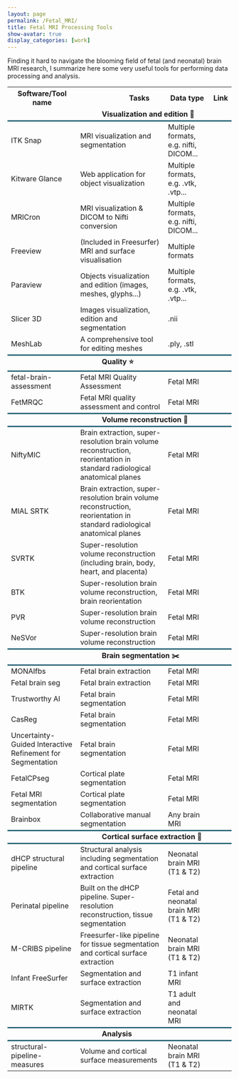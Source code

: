 ```yaml
---
layout: page
permalink: /Fetal_MRI/
title: Fetal MRI Processing Tools
show-avatar: true
display_categories: [work]
---
```


Finding it hard to navigate the blooming field of fetal (and neonatal) brain MRI research, I summarize here some very useful tools for performing data processing and analysis.

<table>
<tr> <th>  Software/Tool name   </th>
<th>  <img width=80/>  Tasks <img width=80/>  </th>
<th> Data type  </th>
<th> Link   </th>
</tr>

 <tr>
  <td colspan="4"> <img width=200/> <b>Visualization and edition 👀</b> <img width=200/> </td>
 </tr>
      
<tr style="border-top:3px solid #2b6777;">
<td>ITK Snap</td>    
<td>MRI visualization and segmentation</td>
<td>Multiple formats, e.g. nifti, DICOM... </td>
<td> <a href="http://www.itksnap.org/pmwiki/pmwiki.php"> <i class="fas fa-link"></i></a> </td>
</tr>

<tr>
<td>Kitware Glance</td>    
<td>Web application for object visualization</td>
<td>Multiple formats, e.g. .vtk, .vtp... </td>
<td> <a href="https://kitware.github.io/glance/app/"> <i class="fas fa-link"></i></a> </td>
</tr>

   
<tr>
<td>MRICron</td>    
<td>MRI visualization & DICOM to Nifti conversion</td>
<td>Multiple formats, e.g. nifti, DICOM...</td>
<td> <a href="https://www.nitrc.org/projects/mricron"> <i class="fas fa-link"></i></a></td>
</tr>
   
<tr>
<td>Freeview</td>    
<td>(Included in Freesurfer) MRI and surface visualisation</td>
<td>Multiple formats</td>
<td> <a href="https://surfer.nmr.mgh.harvard.edu/fswiki/FsTutorial/OutputData_freeview"> <i class="fas fa-link"></i></a>  </td>
</tr>
      
<tr>
<td>Paraview</td>    
<td>Objects visualization and edition (images, meshes, glyphs...)</td>
<td>Multiple formats, e.g. .vtk, .vtp...</td>
<td> <a href="https://www.paraview.org/"> <i class="fas fa-link"></i></a>  </td>
</tr>

<tr>
<td>Slicer 3D</td>    
<td>Images visualization, edition and segmentation </td>
<td>.nii</td>
<td> <a href="https://www.slicer.org/"> <i class="fas fa-link"></i></a>  </td>
</tr>

<tr>
<td>MeshLab</td>    
<td>A comprehensive tool for editing meshes</td>
<td>.ply, .stl</td>
<td> <a href="https://www.meshlab.net/"> <i class="fas fa-link"></i></a>  </td>
</tr>

<tr style="border-top:3px solid #2b6777;">
  <td colspan="4"> <img width=200/> <b>Quality ⭐</b> <img width=200/> </td>
 </tr>

<tr style="border-top:3px solid #2b6777;">
<td>fetal-brain-assessment</td>    
<td>Fetal MRI Quality Assessment</td>
<td>Fetal MRI</td>
<td> <a href="https://github.com/FNNDSC/pl-fetal-brain-assessment"> <i class="fas fa-link"></i></a>   </td>
</tr>

<tr>
<td>FetMRQC</td>    
<td>Fetal MRI quality assessment and control</td>
<td>Fetal MRI</td>
<td> <a href="https://github.com/medical-image-analysis-laboratory/fetal_brain_qc"> <i class="fas fa-link"></i></a>   </td>
</tr>



<tr style="border-top:3px solid #2b6777;">
  <td colspan="4"> <img width=200/> <b>Volume reconstruction 🧊</b> <img width=200/> </td>
 </tr>
   
<tr style="border-top:3px solid #2b6777;">
<td>NiftyMIC</td>    
<td>Brain extraction, super-resolution brain volume reconstruction, reorientation in standard radiological anatomical planes</td>
<td>Fetal MRI</td>
<td>  <a href="https://github.com/gift-surg/NiftyMIC"> <i class="fas fa-link"></i></a> </td>
</tr>
   
<tr>
<td>MIAL SRTK</td>    
<td>Brain extraction, super-resolution brain volume reconstruction, reorientation in standard radiological anatomical planes</td>
<td>Fetal MRI</td>
<td> <a href="https://mialsrtk.readthedocs.io/en/latest"> <i class="fas fa-link"></i></a>  </td>
</tr>
   
<tr>
<td> SVRTK</td>    
<td>Super-resolution volume reconstruction (including brain, body, heart, and placenta) </td>
<td>Fetal MRI</td>
<td> <a href="https://github.com/SVRTK/SVRTK"> <i class="fas fa-link"></i></a>  </td>
</tr>

<tr>
<td>BTK</td>    
<td>Super-resolution brain volume reconstruction, brain reorientation</td>
<td>Fetal MRI</td>
<td> <a href="https://www.nitrc.org/projects/btk"> <i class="fas fa-link"></i></a>   </td>
</tr>
   
<tr>
<td>PVR</td>    
<td>Super-resolution brain volume reconstruction</td>
<td>Fetal MRI</td>
<td> <a href="https://github.com/bkainz/fetalReconstruction"> <i class="fas fa-link"></i></a>   </td>
</tr>

<tr>
<td>NeSVor</td>    
<td>Super-resolution brain volume reconstruction</td>
<td>Fetal MRI</td>
<td> <a href="https://github.com/daviddmc/NeSVoR"> <i class="fas fa-link"></i></a>   </td>
</tr>

<tr style="border-top:3px solid #2b6777;">
  <td colspan="4"> <img width=200/> <b>Brain segmentation ✂️</b> <img width=200/> </td>
 </tr>

<tr style="border-top:3px solid #2b6777;">
<td>MONAIfbs</td>    
<td>Fetal brain extraction</td>
<td>Fetal MRI</td>
<td> <a href="https://github.com/gift-surg/MONAIfbs"> <i class="fas fa-link"></i></a>   </td>
</tr>

<tr>
<td>Fetal brain seg</td>    
<td>Fetal brain extraction</td>
<td>Fetal MRI</td>
<td> <a href="https://github.com/gift-surg/fetal_brain_seg"> <i class="fas fa-link"></i></a>   </td>
</tr>


<tr>
<td>Trustworthy AI</td>    
<td>Fetal brain segmentation</td>
<td>Fetal MRI</td>
<td> <a href="https://github.com/LucasFidon/trustworthy-ai-fetal-brain-segmentation"> <i class="fas fa-link"></i></a>   </td>
</tr>

<tr>
<td>CasReg</td>    
<td>Fetal brain segmentation</td>
<td>Fetal MRI</td>
<td> <a href="https://github.com/valbcn/casreg"> <i class="fas fa-link"></i></a>   </td>
</tr>

<tr>
<td>Uncertainty-Guided Interactive Refinement for Segmentation</td>    
<td>Fetal brain segmentation</td>
<td>Fetal MRI</td>
<td> <a href="https://github.com/HiLab-git/UGIR"> <i class="fas fa-link"></i></a>   </td>
</tr>


<tr>
<td>FetalCPseg</td>    
<td>Cortical plate segmentation</td>
<td>Fetal MRI</td>
<td> <a href="https://github.com/wulalago/FetalCPSeg"> <i class="fas fa-link"></i></a>   </td>
</tr>

<tr>
<td>Fetal MRI segmentation</td>    
<td>Cortical plate segmentation</td>
<td>Fetal MRI</td>
<td> <a href="https://github.com/afetit/fetal-mri-segmentation"> <i class="fas fa-link"></i></a>   </td>
</tr>

<tr>
<td>Brainbox</td>    
<td>Collaborative manual segmentation</td>
<td>Any brain MRI</td>
<td> <a href="https://brainbox.pasteur.fr/"> <i class="fas fa-link"></i></a>   </td>
</tr>


<tr style="border-top:3px solid #2b6777;">
  <td colspan="4"> <img width=200/> <b>Cortical surface extraction 🧠</b> <img width=200/> </td>
 </tr>

<tr style="border-top:3px solid #2b6777;">
<td>dHCP structural pipeline</td>    
<td>Structural analysis including segmentation and cortical surface extraction</td>
<td>Neonatal brain MRI (T1 & T2)</td>
<td> <a href="https://github.com/BioMedIA/dhcp-structural-pipeline"> <i class="fas fa-link"></i></a>  </td>
</tr>
   
<tr>
<td>Perinatal pipeline</td>    
<td>Built on the dHCP pipeline. Super-resolution reconstruction, tissue segmentation </td>
<td>Fetal and neonatal brain MRI (T1 & T2)</td>
<td> <a href="https://github.com/urrand/perinatal-pipeline"> <i class="fas fa-link"></i></a>  </td>
</tr>
   
<tr>
<td>M-CRIBS pipeline</td>    
<td>Freesurfer-like pipeline for tissue segmentation and cortical surface extraction</td>
<td>Neonatal brain MRI (T1 & T2)</td>
<td> <a href="https://github.com/DevelopmentalImagingMCRI/MCRIBS"> <i class="fas fa-link"></i></a>  </td>
</tr>
   
<tr>
<td>Infant FreeSurfer</td>    
<td>Segmentation and surface extraction</td>
<td>T1 infant MRI</td>
<td> <a href="https://surfer.nmr.mgh.harvard.edu/fswiki/infantFS"> <i class="fas fa-link"></i></a>  </td>
</tr>

<tr>
<td>MIRTK</td>    
<td>Segmentation and surface extraction</td>
<td>T1 adult and neonatal MRI</td>
<td> <a href="http://mirtk.github.io/"> <i class="fas fa-link"></i></a>  </td>
</tr>  

<tr style="border-top:3px solid #2b6777;">
  <td colspan="4"> <img width=200/> <b> Analysis</b> <img width=200/> </td>
 </tr>

<tr style="border-top:3px solid #2b6777;">
<td>structural-pipeline-measures</td>    
<td> Volume and cortical surface measurements</td>
<td>Neonatal brain MRI (T1 & T2)</td>
<td> <a href="https://github.com/amakropoulos/structural-pipeline-measures"> <i class="fas fa-link"></i></a>  </td>
</tr>

 </table>
